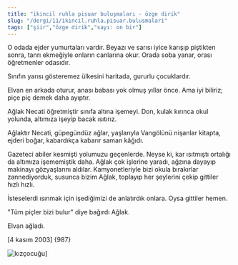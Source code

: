 ```yaml
---
title: "ikincil ruhla pisuar buluşmaları - özge dirik"
slug: "/dergi/11/ikincil.ruhla.pisuar.bulusmalari"
tags: ["şiir","özge dirik","sayı: on bir"]
---
```


O odada ejder yumurtaları vardır. Beyazı ve sarısı iyice karışıp
piştikten sonra, tanrı ekmeğiyle onların canlarına okur. Orada soba
yanar, orası öğretmenler odasıdır.

Sınıfın yarısı gösteremez ülkesini haritada, gururlu çocuklardır.

Elvan en arkada oturur, anası babası yok olmuş yıllar önce. Ama iyi
biliriz; piçe piç demek daha ayıptır.

Ağlak Necati öğretmiştir sınıfa altına işemeyi. Don, kulak kırınca okul
yolunda, altımıza işeyip bacak ısıtırız.

Ağlaktır Necati, güpegündüz ağlar, yaşlarıyla Vangölünü nişanlar
kitapta, ejderi boğar, kabardıkça kabarır saman kâğıdı.

Gazeteci abiler kesmişti yolumuzu geçenlerde. Neyse ki, kar ısıtmıştı
ortalığı da altımıza işememiştik daha. Ağlak çok işlerine yaradı, ağzına
dayayıp makinayı gözyaşlarını aldılar. Kamyonetleriyle bizi okula
bırakırlar zannediyorduk, susunca bizim Ağlak, toplayıp her şeylerini
çekip gittiler hızlı hızlı.

İsteselerdi ısınmak için işediğimizi de anlatırdık onlara. Oysa
gittiler hemen.

"Tüm piçler bizi bulur" diye bağırdı Ağlak.

Elvan ağladı.

\[4 kasım 2003\] {987}

![kızçocuğu](/img/ky11_18_caglacomert.jpg)]

